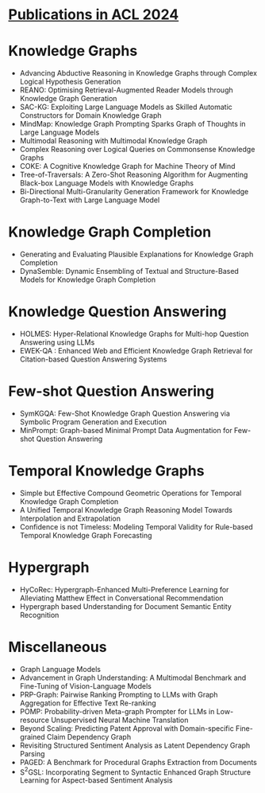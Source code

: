 # [Publications in ACL 2024](https://2024.aclweb.org/program/main_conference_papers/)



# Knowledge Graphs
- Advancing Abductive Reasoning in Knowledge Graphs through Complex Logical Hypothesis Generation
- REANO: Optimising Retrieval-Augmented Reader Models through Knowledge Graph Generation
- SAC-KG: Exploiting Large Language Models as Skilled Automatic Constructors for Domain Knowledge Graph
- MindMap: Knowledge Graph Prompting Sparks Graph of Thoughts in Large Language Models
- Multimodal Reasoning with Multimodal Knowledge Graph
- Complex Reasoning over Logical Queries on Commonsense Knowledge Graphs
- COKE: A Cognitive Knowledge Graph for Machine Theory of Mind
- Tree-of-Traversals: A Zero-Shot Reasoning Algorithm for Augmenting Black-box Language Models with Knowledge Graphs
- Bi-Directional Multi-Granularity Generation Framework for Knowledge Graph-to-Text with Large Language Model



# Knowledge Graph Completion
- Generating and Evaluating Plausible Explanations for Knowledge Graph Completion
- DynaSemble: Dynamic Ensembling of Textual and Structure-Based Models for Knowledge Graph Completion



# Knowledge Question Answering
- HOLMES: Hyper-Relational Knowledge Graphs for Multi-hop Question Answering using LLMs
- EWEK-QA : Enhanced Web and Efficient Knowledge Graph Retrieval for Citation-based Question Answering Systems



# Few-shot Question Answering
- SymKGQA: Few-Shot Knowledge Graph Question Answering via Symbolic Program Generation and Execution
- MinPrompt: Graph-based Minimal Prompt Data Augmentation for Few-shot Question Answering



# Temporal Knowledge Graphs
- Simple but Effective Compound Geometric Operations for Temporal Knowledge Graph Completion
- A Unified Temporal Knowledge Graph Reasoning Model Towards Interpolation and Extrapolation
- Confidence is not Timeless: Modeling Temporal Validity for Rule-based Temporal Knowledge Graph Forecasting



# Hypergraph
- HyCoRec: Hypergraph-Enhanced Multi-Preference Learning for Alleviating Matthew Effect in Conversational Recommendation
- Hypergraph based Understanding for Document Semantic Entity Recognition



# Miscellaneous
- Graph Language Models
- Advancement in Graph Understanding: A Multimodal Benchmark and Fine-Tuning of Vision-Language Models
- PRP-Graph: Pairwise Ranking Prompting to LLMs with Graph Aggregation for Effective Text Re-ranking
- POMP: Probability-driven Meta-graph Prompter for LLMs in Low-resource Unsupervised Neural Machine Translation
- Beyond Scaling: Predicting Patent Approval with Domain-specific Fine-grained Claim Dependency Graph
- Revisiting Structured Sentiment Analysis as Latent Dependency Graph Parsing
- PAGED: A Benchmark for Procedural Graphs Extraction from Documents
- S$^2$GSL: Incorporating Segment to Syntactic Enhanced Graph Structure Learning for Aspect-based Sentiment Analysis